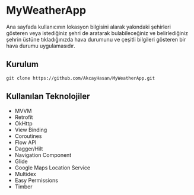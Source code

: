 # MyWeatherApp
Ana sayfada kullanıcının lokasyon bilgisini alarak yakındaki şehirleri gösteren veya istediğiniz şehri de aratarak bulabileceğiniz ve belirlediğiniz şehrin üstüne tıkladığınızda hava durumunu ve çeşitli bilgileri gösteren bir hava durumu uygulamasıdır.

## Kurulum
`git clone https://github.com/AkcayHasan/MyWeatherApp.git`

## Kullanılan Teknolojiler
- MVVM
- Retrofit
- OkHttp
- View Binding
- Coroutines
- Flow API
- Dagger/Hilt
- Navigation Component 
- Glide
- Google Maps Location Service
- Multidex
- Easy Permissions
- Timber
